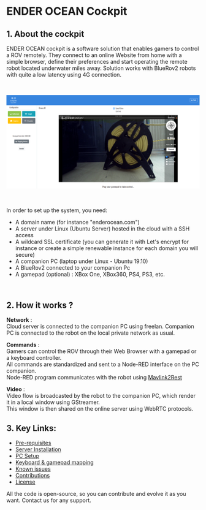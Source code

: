 # ENDER OCEAN Cockpit


## 1. About the cockpit 

ENDER OCEAN cockpit is a software solution that enables gamers to control a ROV remotely. They connect to an online Website from home with a simple browser, define their preferences and start operating the remote robot located underwater miles away.  Solution works with BlueRov2 robots with quite a low latency using 4G connection.

<br>

![ENDER OCEAN Cockpit User Interface](https://github.com/enderocean/cockpit/raw/main/img/snapshot_ui.png "ENDER OCEAN Cockpit User Interface")

<br>

In order to set up the system, you need:
- A domain name (for instance "enderocean.com")
- A server under Linux (Ubuntu Server) hosted in the cloud with a SSH access
- A wildcard SSL certificate (you can generate it with Let's encrypt for instance or create a simple renewable instance for each domain you will secure)
- A companion PC (laptop under Linux - Ubuntu 19.10)
- A BlueRov2 connected to your companion Pc
- A gamepad (optional) : XBox One, XBox360, PS4, PS3, etc.

<br>

## 2. How it works ?

**Network** :  
Cloud server is connected to the companion PC using freelan. Companion PC is connected to the robot on the local private network as usual.


**Commands** :  
Gamers can control the ROV through their Web Browser with a gamepad or a keyboard controller.  
All commands are standardized and sent to a Node-RED interface on the PC companion.   
Node-RED program communicates with the robot using [Mavlink2Rest](https://github.com/patrickelectric/mavlink2rest)


**Video** :  
Video flow is broadcasted by the robot to the companion PC, which render it in a local window using GStreamer.  
This window is then shared on the online server using WebRTC protocols.


## 3. Key Links:

* [Pre-requisites](https://github.com/enderocean/cockpit/blob/main/documentation/prerequisites.md)
* [Server Installation](https://github.com/enderocean/cockpit/blob/main/documentation/server_install.md)
* [PC Setup](https://github.com/enderocean/cockpit/blob/main/documentation/pc_setup.md)
* [Keyboard & gamepad mapping](https://github.com/enderocean/cockpit/blob/main/documentation/mapping.md)
* [Known issues](https://github.com/enderocean/cockpit/blob/main/documentation/known_issues.md)
* [Contributions](https://github.com/enderocean/cockpit/blob/main/contributions.md)
* [License](https://github.com/enderocean/cockpit/blob/main/LICENSE)

All the code is open-source, so you can contribute and evolve it as you want. Contact us for any support.